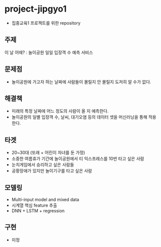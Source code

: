 # project-jipgyo1
- 집중교육1 프로젝트를 위한 repository

## 주제
이 날 어때? : 놀이공원 일일 입장객 수 예측 서비스

## 문제점
- 놀이공원에 가고자 하는 날짜에 사람들이 몰릴지 안 몰릴지 도저히 알 수가 없다.

## 해결책
- 미래의 특정 날짜에 어느 정도의 사람이 올 지 예측한다.
- 놀이공원의 일별 입장객 수, 날씨, 대기오염 등의 데이터 셋을 머신러닝을 통해 적용한다.

## 타겟
- 20~30대 (또래 + 어린이 자녀를 둔 가정)
- 소중한 여름휴가 기간에 놀이공원에서
티 익스프레스를 10번 타고 싶은 사람
- 눈치게임에서 승리하고 싶은 사람들
- 공황장애가 있지만 
놀이기구를 타고 싶은 사람

## 모델링
- Multi-input model and mixed data
- 시계열 핵심 feature 추출
- DNN + LSTM + regression

## 구현
- 미정
